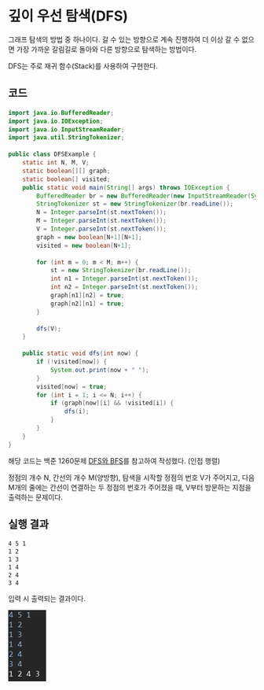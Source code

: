 # 깊이 우선 탐색(DFS)

그래프 탐색의 방법 중 하나이다. 갈 수 있는 방향으로 계속 진행하여 더 이상 갈 수 없으면 가장 가까운 갈림길로 돌아와 다른 방향으로 탐색하는 방법이다.

DFS는 주로 재귀 함수(Stack)를 사용하여 구현한다.

## 코드

```java
import java.io.BufferedReader;
import java.io.IOException;
import java.io.InputStreamReader;
import java.util.StringTokenizer;

public class DFSExample {
	static int N, M, V;
	static boolean[][] graph;
	static boolean[] visited;
	public static void main(String[] args) throws IOException {
		BufferedReader br = new BufferedReader(new InputStreamReader(System.in));
		StringTokenizer st = new StringTokenizer(br.readLine());
		N = Integer.parseInt(st.nextToken());
		M = Integer.parseInt(st.nextToken());
		V = Integer.parseInt(st.nextToken());
		graph = new boolean[N+1][N+1];
		visited = new boolean[N+1];

		for (int m = 0; m < M; m++) {
			st = new StringTokenizer(br.readLine());
			int n1 = Integer.parseInt(st.nextToken());
			int n2 = Integer.parseInt(st.nextToken());
			graph[n1][n2] = true;
			graph[n2][n1] = true;
		}
		
		dfs(V);
	}

	public static void dfs(int now) {
		if (!visited[now]) {
			System.out.print(now + " ");
		}
		visited[now] = true;
		for (int i = 1; i <= N; i++) {
			if (graph[now][i] && !visited[i]) {
				dfs(i);
			}
		}
	}
}
```

해당 코드는 백준 1260문제 [DFS와 BFS](https://www.acmicpc.net/problem/1260)를 참고하여 작성했다. (인접 행렬)

정점의 개수 N, 간선의 개수 M(양방향), 탐색을 시작할 정점의 번호 V가 주어지고, 다음 M개의 줄에는 간선이 연결하는 두 정점의 번호가 주어졌을 때, V부터 방문하는 지점을 출력하는 문제이다.

## 실행 결과

```
4 5 1
1 2
1 3
1 4
2 4
3 4
```

입력 시 출력되는 결과이다.

![](../../images/DFS.jpg)

